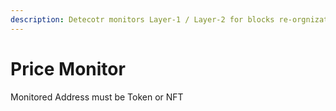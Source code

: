 ```yaml
---
description: Detecotr monitors Layer-1 / Layer-2 for blocks re-orgnizations
---
```


# Price Monitor

Monitored Address must be Token or NFT

